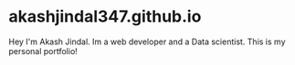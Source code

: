# akashjindal347.github.io
Hey I'm Akash Jindal. Im a web developer and a Data scientist. This is my personal portfolio!
